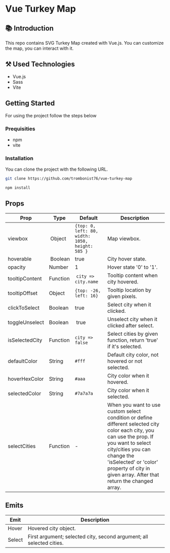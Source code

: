 
# Vue Turkey Map

## 📚 Introduction

This repo contains SVG Turkey Map created with Vue.js. You can customize the map, you can interact with it.

## ⚒️ Used Technologies

- Vue.js
- Sass
- Vite

## Getting Started

For using the project follow the steps below 

### Prequisities

- npm
- vite

### Installation
You can clone the project with the following URL.

```bash 
git clone https://github.com/trombonist76/vue-turkey-map
```

```bash 
npm install
```


## Props

| Prop | Type | Default | Description |
| - | - | - | - |
| viewbox | Object | `{top: 0, left: 80, width: 1050, height: 585 }`| Map viewbox. |
| hoverable | Boolean | true | City hover state. |
| opacity | Number | 1 | Hover state '0' to '1'. |
| tooltipContent | Function | `city => city.name` | Tooltip content when city hovered. |
| tooltipOffset | Object | `{top: -26, left: 16}` | Tooltip location by given pixels. |
| clickToSelect | Boolean | true | Select city when it clicked. |
| toggleUnselect | Boolean | true | Unselect city when it clicked after select. |
| isSelectedCity | Function | `city => false` | Select cities by given function, return 'true' if it's selected. |
| defaultColor | String | `#fff` | Default city color, not hovered or not selected. |
| hoverHexColor | String | `#aaa` | City color when it hovered. |
| selectedColor | String | `#7a7a7a` | City color when it selected. |
| selectCities | Function | - | When you want to use custom select condition or define different selected city color each city, you can use the prop. If you want to select city/cities you can change the 'isSelected' or 'color' property of city in given array. After that return the changed array. |

## Emits

| Emit | Description |
| - | - |
| Hover | Hovered city object. | 
| Select | First argument; selected city, second argument; all selected cities. | 